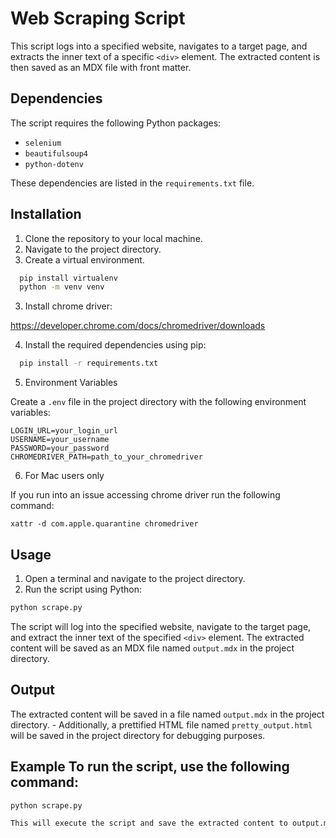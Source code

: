 # Web Scraping Script

This script logs into a specified website, navigates to a target page, and extracts the inner text of a specific `<div>` element. The extracted content is then saved as an MDX file with front matter.

## Dependencies

The script requires the following Python packages:

- `selenium`
- `beautifulsoup4`
- `python-dotenv`

These dependencies are listed in the `requirements.txt` file.

## Installation

1. Clone the repository to your local machine.
2. Navigate to the project directory.
3. Create a virtual environment.

```bash
  pip install virtualenv
  python -m venv venv
```

3. Install chrome driver:

https://developer.chrome.com/docs/chromedriver/downloads

4. Install the required dependencies using pip:

```bash
  pip install -r requirements.txt
```

5. Environment Variables

Create a `.env` file in the project directory with the following environment variables:

```env
LOGIN_URL=your_login_url
USERNAME=your_username
PASSWORD=your_password
CHROMEDRIVER_PATH=path_to_your_chromedriver
```

6. For Mac users only

If you run into an issue accessing chrome driver run the following command:

```
xattr -d com.apple.quarantine chromedriver
```

## Usage

1. Open a terminal and navigate to the project directory.
2. Run the script using Python:

```bash
python scrape.py
```

The script will log into the specified website, navigate to the target page, and extract the inner text of the specified `<div>` element.
The extracted content will be saved as an MDX file named `output.mdx` in the project directory.

## Output

The extracted content will be saved in a file named `output.mdx` in the project directory. - Additionally, a prettified HTML file named `pretty_output.html` will be saved in the project directory for debugging purposes.

## Example To run the script, use the following command:

```bash
python scrape.py

This will execute the script and save the extracted content to output.mdx.
```
